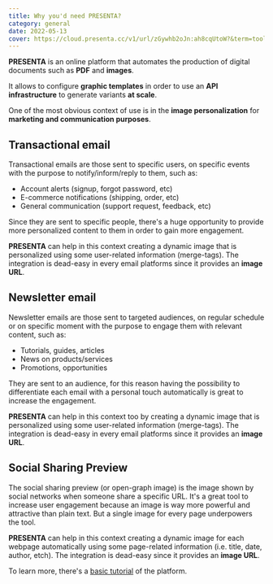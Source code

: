 ```yaml
---
title: Why you'd need PRESENTA?
category: general
date: 2022-05-13
cover: https://cloud.presenta.cc/v1/url/zGywhb2oJn:ah8cqUtoW?&term=tool&title=Why%20you'd%20need%20PRESENTA%3F&subtitle=General
---
```


**PRESENTA** is an online platform that automates the production of digital documents such as **PDF** and **images**.

It allows to configure **graphic templates** in order to use an **API infrastructure** to generate variants **at scale**.

One of the most obvious context of use is in the **image personalization** for **marketing and communication purposes**.

## Transactional email

Transactional emails are those sent to specific users, on specific events with the purpose to notify/inform/reply to them, such as:

- Account alerts (signup, forgot password, etc)
- E-commerce notifications (shipping, order, etc)
- General communication (support request, feedback, etc)

Since they are sent to specific people, there's a huge opportunity to provide more personalized content to them in order to gain more engagement.

**PRESENTA** can help in this context creating a dynamic image that is personalized using some user-related information (merge-tags). The integration is dead-easy in every email platforms since it provides an **image URL**.

## Newsletter email

Newsletter emails are those sent to targeted audiences, on regular schedule or on specific moment with the purpose to engage them with relevant content, such as:

- Tutorials, guides, articles
- News on products/services
- Promotions, opportunities

They are sent to an audience, for this reason having the possibility to differentiate each email with a personal touch automatically is great to increase the engagement.

**PRESENTA** can help in this context too by creating a dynamic image that is personalized using some user-related information (merge-tags). The integration is dead-easy in every email platforms since it provides an **image URL**.

## Social Sharing Preview

The social sharing preview (or open-graph image) is the image shown by social networks when someone share a specific URL. 
It's a great tool to increase user engagement because an image is way more powerful and attractive than plain text. But a single image for every page underpowers the tool.

**PRESENTA** can help in this context creating a dynamic image for each webpage automatically using some page-related information (i.e. title, date, author, etch). The integration is dead-easy since it provides an **image URL**.

To learn more, there's a [basic tutorial](/blog/a-basic-introduction-to-presenta) of the platform.